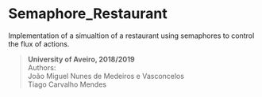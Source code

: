 # Semaphore_Restaurant
Implementation of a simualtion of a restaurant using semaphores to control the flux of actions.
> **University of Aveiro, 2018/2019**<br/>
  Authors:<br/>
  João Miguel Nunes de Medeiros e Vasconcelos<br/>
  Tiago Carvalho Mendes

